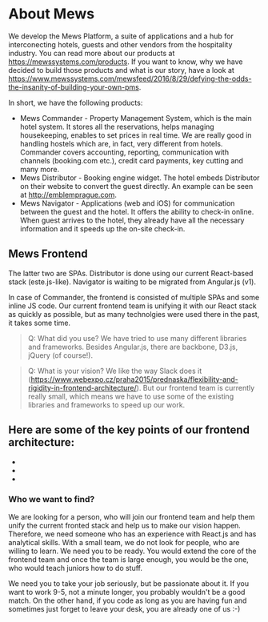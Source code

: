 # About Mews

We develop the Mews Platform, a suite of applications and a hub for interconecting hotels, guests and other vendors from the hospitality industry.
You can read more about our products at https://mewssystems.com/products.
If you want to know, why we have decided to build those products and what is our story, have a look at https://www.mewssystems.com/mewsfeed/2016/8/29/defying-the-odds-the-insanity-of-building-your-own-pms.

In short, we have the following products:
- Mews Commander - Property Management System, which is the main hotel system.
It stores all the reservations, helps managing housekeeping, enables to set prices in real time.
We are really good in handling hostels which are, in fact, very different from hotels.
Commander covers accounting, reporting, communication with channels (booking.com etc.), credit card payments, key cutting and many more.
- Mews Distributor - Booking engine widget. The hotel embeds Distributor on their website to convert the guest directly.
An example can be seen at http://emblemprague.com.
- Mews Navigator - Applications (web and iOS) for communication between the guest and the hotel. It offers the ability to check-in online.
When guest arrives to the hotel, they already have all the necessary information and it speeds up the on-site check-in.

## Mews Frontend

The latter two are SPAs. Distributor is done using our current React-based stack (este.js-like).
Navigator is waiting to be migrated from Angular.js (v1).

In case of Commander, the frontend is consisted of multiple SPAs and some inline JS code.
Our current frontend team is unifying it with our React stack as quickly as possible, but as many technolgies were used there in the past, it takes some time.


> Q: What did you use?
We have tried to use many different libraries and frameworks. Besides Angular.js, there are backbone, D3.js, jQuery (of course!).

> Q: What is your vision?
We like the way Slack does it (https://www.webexpo.cz/praha2015/prednaska/flexibility-and-rigidity-in-frontend-architecture/).
But our frontend team is currently really small, which means we have to use some of the existing libraries and frameworks to speed up our work.


Here are some of the key points of our frontend architecture:
-
-
-
-

### Who we want to find?

We are looking for a person, who will join our frontend team and help them unify the current fronted stack and help us to make our vision happen.
Therefore, we need someone who has an experience with React.js and has analytical skills.
With a small team, we do not look for people, who are willing to learn.
We need you to be ready.
You would extend the core of the frontend team and once the team is large enough, you would be the one, who would teach juniors how to do stuff.

We need you to take your job seriously, but be passionate about it.
If you want to work 9-5, not a minute longer, you probably wouldn't be a good match.
On the other hand, if you code as long as you are having fun and sometimes just forget to leave your desk, you are already one of us :-)
